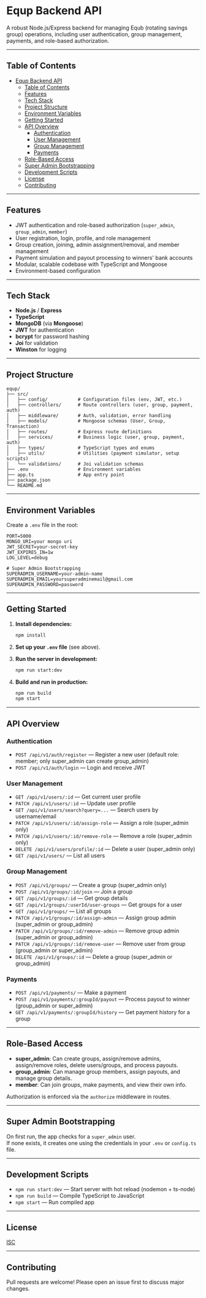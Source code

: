 # Equp Backend API

A robust Node.js/Express backend for managing Equb (rotating savings group) operations, including user authentication, group management, payments, and role-based authorization.

---

## Table of Contents

- [Equp Backend API](#equp-backend-api)
  - [Table of Contents](#table-of-contents)
  - [Features](#features)
  - [Tech Stack](#tech-stack)
  - [Project Structure](#project-structure)
  - [Environment Variables](#environment-variables)
  - [Getting Started](#getting-started)
  - [API Overview](#api-overview)
    - [Authentication](#authentication)
    - [User Management](#user-management)
    - [Group Management](#group-management)
    - [Payments](#payments)
  - [Role-Based Access](#role-based-access)
  - [Super Admin Bootstrapping](#super-admin-bootstrapping)
  - [Development Scripts](#development-scripts)
  - [License](#license)
  - [Contributing](#contributing)

---

## Features

- JWT authentication and role-based authorization (`super_admin`, `group_admin`, `member`)
- User registration, login, profile, and role management
- Group creation, joining, admin assignment/removal, and member management
- Payment simulation and payout processing to winners' bank accounts
- Modular, scalable codebase with TypeScript and Mongoose
- Environment-based configuration

---

## Tech Stack

- **Node.js** / **Express**
- **TypeScript**
- **MongoDB** (via **Mongoose**)
- **JWT** for authentication
- **bcrypt** for password hashing
- **Joi** for validation
- **Winston** for logging

---

## Project Structure

```
equp/
├── src/
│   ├── config/           # Configuration files (env, JWT, etc.)
│   ├── controllers/      # Route controllers (user, group, payment, auth)
│   ├── middleware/       # Auth, validation, error handling
│   ├── models/           # Mongoose schemas (User, Group, Transaction)
│   ├── routes/           # Express route definitions
│   ├── services/         # Business logic (user, group, payment, auth)
│   ├── types/            # TypeScript types and enums
│   ├── utils/            # Utilities (payment simulator, setup scripts)
│   └── validations/      # Joi validation schemas
├── .env                  # Environment variables
├── app.ts                # App entry point
├── package.json
└── README.md
```

---

## Environment Variables

Create a `.env` file in the root:

```
PORT=5000
MONGO_URI=your mongo uri
JWT_SECRET=your-secret-key
JWT_EXPIRES_IN=1w
LOG_LEVEL=debug

# Super Admin Bootstrapping
SUPERADMIN_USERNAME=your-admin-name
SUPERADMIN_EMAIL=yoursuperadminemail@gmail.com
SUPERADMIN_PASSWORD=password
```

---

## Getting Started

1. **Install dependencies:**
   ```sh
   npm install
   ```

2. **Set up your `.env` file** (see above).

3. **Run the server in development:**
   ```sh
   npm run start:dev
   ```

4. **Build and run in production:**
   ```sh
   npm run build
   npm start
   ```

---

## API Overview

### Authentication

- `POST /api/v1/auth/register` — Register a new user (default role: member; only super_admin can create group_admin)
- `POST /api/v1/auth/login` — Login and receive JWT

### User Management

- `GET /api/v1/users/:id` — Get current user profile
- `PATCH /api/v1/users/:id` — Update user profile
- `GET /api/v1/users/search?query=...` — Search users by username/email
- `PATCH /api/v1/users/:id/assign-role` — Assign a role (super_admin only)
- `PATCH /api/v1/users/:id/remove-role` — Remove a role (super_admin only)
- `DELETE /api/v1/users/profile/:id` — Delete a user (super_admin only)
- `GET /api/v1/users/` — List all users

### Group Management

- `POST /api/v1/groups/` — Create a group (super_admin only)
- `POST /api/v1/groups/:id/join` — Join a group
- `GET /api/v1/groups/:id` — Get group details
- `GET /api/v1/groups/:userId/user-groups` — Get groups for a user
- `GET /api/v1/groups/` — List all groups
- `PATCH /api/v1/groups/:id/assign-admin` — Assign group admin (super_admin or group_admin)
- `PATCH /api/v1/groups/:id/remove-admin` — Remove group admin (super_admin or group_admin)
- `PATCH /api/v1/groups/:id/remove-user` — Remove user from group (group_admin or super_admin)
- `DELETE /api/v1/groups/:id` — Delete a group (super_admin or group_admin)

### Payments

- `POST /api/v1/payments/` — Make a payment
- `POST /api/v1/payments/:groupId/payout` — Process payout to winner (group_admin or super_admin)
- `GET /api/v1/payments/:groupId/history` — Get payment history for a group

---

## Role-Based Access

- **super_admin**: Can create groups, assign/remove admins, assign/remove roles, delete users/groups, and process payouts.
- **group_admin**: Can manage group members, assign payouts, and manage group details.
- **member**: Can join groups, make payments, and view their own info.

Authorization is enforced via the `authorize` middleware in routes.

---

## Super Admin Bootstrapping

On first run, the app checks for a `super_admin` user.  
If none exists, it creates one using the credentials in your `.env` or `config.ts` file.

---

## Development Scripts

- `npm run start:dev` — Start server with hot reload (nodemon + ts-node)
- `npm run build` — Compile TypeScript to JavaScript
- `npm start` — Run compiled app

---

## License

[ISC](LICENSE)

---

## Contributing

Pull requests are welcome! Please open an issue first to discuss major changes.